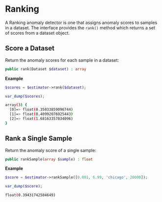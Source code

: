 # Ranking
A Ranking anomaly detector is one that assigns anomaly scores to samples in a dataset. The interface provides the `rank()` method which returns a set of scores from a dataset object.

## Score a Dataset
Return the anomaly scores for each sample in a dataset:
```php
public rank(Dataset $dataset) : array
```

**Example**

```php
$scores = $estimator->rank($dataset);

var_dump($scores);
```

```sh
array(3) {
  [0]=> float(0.35033859096744)
  [1]=> float(0.40992076925443)
  [2]=> float(1.68163357834096)
}
```

## Rank a Single Sample
Return the anomaly score of a single sample:
```php
public rankSample(array $sample) : float
```

**Example**

```php
$score = $estimator->rankSample([0.001, 6.99, 'chicago', 20000]);

var_dump($score);
```

```sh
float(0.39431742584649)
```